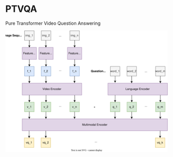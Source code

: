 # PTVQA
Pure Transformer Video Question Answering

![Defender Model Comparison](/report/figures/m1.svg?raw=true "M1 Model Design")
